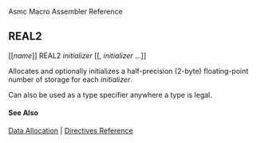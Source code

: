Asmc Macro Assembler Reference

## REAL2

[[_name_]] REAL2 _initializer_ [[, _initializer_ ...]]

Allocates and optionally initializes a half-precision (2-byte) floating-point number of storage for each _initializer_.

Can also be used as a type specifier anywhere a type is legal.

#### See Also

[Data Allocation](data-allocation.md) | [Directives Reference](readme.md)

